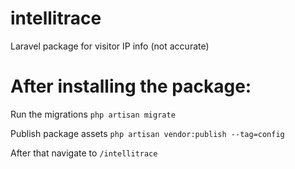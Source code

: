 # intellitrace
Laravel package for visitor IP info (not accurate)



# After installing the package:


Run the migrations
`php artisan migrate`

Publish package assets
`php artisan vendor:publish --tag=config`

After that navigate to `/intellitrace`
